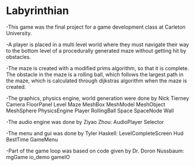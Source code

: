 Labyrinthian
============

-This game was the final project for a game development class at Carleton University.

-A player is placed in a multi level world where they must navigate their way to the bottom
level of a procedurally generated maze without getting hit by obstacles.

-The maze is created with a modified prims algorithm, so that it is complete. The obstacle in the maze
is a rolling ball, which follows the largest path in the maze, which is calculated through dijkstras algorithm 
when the maze is created.

-The graphics, physics engine, world generation were done by Nick Tierney
Camera
FloorPanel
Level
Maze
MeshBox
MeshModel
MeshObject
MeshSphere
PhysicsEngine
Player
RollingBall
Space
SpaceNode
Wall

-The audio engine was done by Ziyao Zhou:
AudioPlayer
Selector

-The menu and gui was done by Tyler Haskell:
LevelCompleteScreen
Hud
BestTime
GameMenu

-Part of the game loop was based on code given by Dr. Doron Nussbaum:
mgGame
io_demo
gameIO
